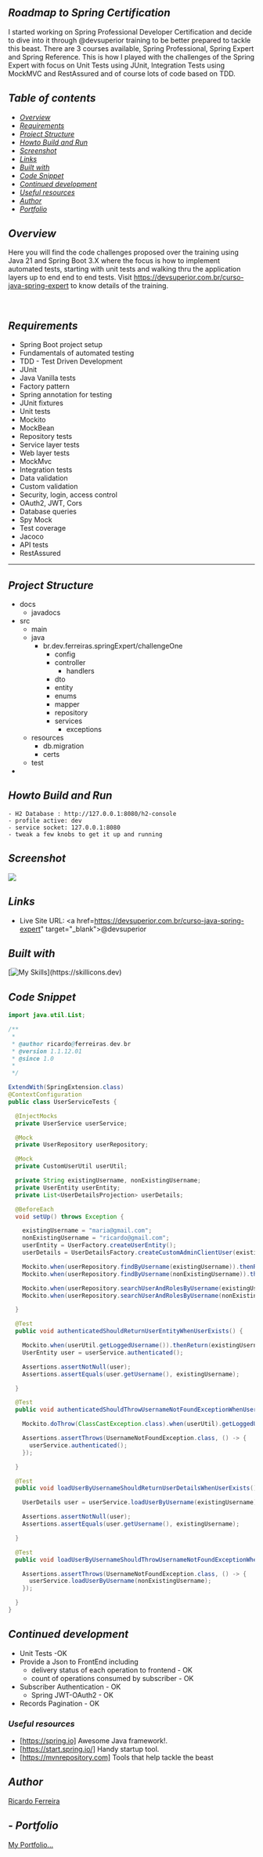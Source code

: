## _Roadmap to Spring Certification_ <br />

I started working on Spring Professional Developer Certification and decide to dive into it through @devsuperior training to be better 
prepared to tackle this beast. There are 3 courses available, Spring Professional, Spring Expert and Spring Reference.
This is how I played with the challenges of the Spring Expert with focus on Unit Tests using JUnit, Integration Tests using MockMVC and
RestAssured and of course lots of code based on TDD.

## _Table of contents_

- [_Overview_](#overview)
- [_Requirements_](#requirements)
- [_Project Structure_](#requirements)
- [_Howto Build and Run_](#requirements)
- [_Screenshot_](#screenshot)
- [_Links_](...)
- [_Built with_](#built-with)
- [_Code Snippet_](#requirements)
- [_Continued development_](#continued-development)
- [_Useful resources_](#useful-resources)
- [_Author_](#requirements)
- [_Portfolio_](#requirements)

## _Overview_

Here you will find the code challenges proposed over the training using Java 21 and Spring Boot 3.X where the focus is how to 
implement automated tests, starting with unit tests and walking thru the application layers up to end end to end tests.
Visit https://devsuperior.com.br/curso-java-spring-expert to know details of the training.

<br />

## _Requirements_

- Spring Boot project setup
- Fundamentals of automated testing
- TDD - Test Driven Development
- JUnit
- Java Vanilla tests
- Factory pattern
- Spring annotation for testing
- JUnit fixtures
- Unit tests
- Mockito
- MockBean
- Repository tests
- Service layer tests
- Web layer tests
- MockMvc
- Integration tests
- Data validation
- Custom validation
- Security, login, access control
- OAuth2, JWT, Cors
- Database queries
- Spy Mock
- Test coverage
- Jacoco
- API tests
- RestAssured
<hr />

## _Project Structure_

- docs
    - javadocs
- src
    - main
    - java
        - br.dev.ferreiras.springExpert/challengeOne
            - config
            - controller
                - handlers
            - dto
            - entity
            - enums
            - mapper
            - repository
            - services
                - exceptions
    - resources
        - db.migration
        - certs
    - test
-

## _Howto Build and Run_

  ```
  - H2 Database : http://127.0.0.1:8080/h2-console
  - profile active: dev
  - service socket: 127.0.0.1:8080
  - tweak a few knobs to get it up and running
  
```

## _Screenshot_

[![](./springExpert.webp)]()

## _Links_

- Live Site URL: <a href=https://devsuperior.com.br/curso-java-spring-expert" target="_blank">@devsuperior</a>

## _Built with_

[![My Skills](https://skillicons.dev/icons?i=java,spring,maven,postgres,redhat,idea,git,github,)](https://skillicons.dev)

## _Code Snippet_

```java
import java.util.List;

/**
 *
 * @author ricardo@ferreiras.dev.br
 * @version 1.1.12.01
 * @since 1.0
 *
 */

ExtendWith(SpringExtension.class)
@ContextConfiguration
public class UserServiceTests {

  @InjectMocks
  private UserService userService;

  @Mock
  private UserRepository userRepository;

  @Mock
  private CustomUserUtil userUtil;

  private String existingUsername, nonExistingUsername;
  private UserEntity userEntity;
  private List<UserDetailsProjection> userDetails;

  @BeforeEach
  void setUp() throws Exception {

    existingUsername = "maria@gmail.com";
    nonExistingUsername = "ricardo@gmail.com";
    userEntity = UserFactory.createUserEntity();
    userDetails = UserDetailsFactory.createCustomAdminClientUser(existingUsername);

    Mockito.when(userRepository.findByUsername(existingUsername)).thenReturn(Optional.of(userEntity));
    Mockito.when(userRepository.findByUsername(nonExistingUsername)).thenThrow(UsernameNotFoundException.class);

    Mockito.when(userRepository.searchUserAndRolesByUsername(existingUsername)).thenReturn(userDetails);
    Mockito.when(userRepository.searchUserAndRolesByUsername(nonExistingUsername)).thenReturn(new ArrayList<>());

  }

  @Test
  public void authenticatedShouldReturnUserEntityWhenUserExists() {

    Mockito.when(userUtil.getLoggedUsername()).thenReturn(existingUsername);
    UserEntity user = userService.authenticated();

    Assertions.assertNotNull(user);
    Assertions.assertEquals(user.getUsername(), existingUsername);

  }

  @Test
  public void authenticatedShouldThrowUsernameNotFoundExceptionWhenUserDoesNotExists() {

    Mockito.doThrow(ClassCastException.class).when(userUtil).getLoggedUsername();

    Assertions.assertThrows(UsernameNotFoundException.class, () -> {
      userService.authenticated();
    });

  }

  @Test
  public void loadUserByUsernameShouldReturnUserDetailsWhenUserExists() {

    UserDetails user = userService.loadUserByUsername(existingUsername);

    Assertions.assertNotNull(user);
    Assertions.assertEquals(user.getUsername(), existingUsername);

  }

  @Test
  public void loadUserByUsernameShouldThrowUsernameNotFoundExceptionWhenUserDoesNotExists() {

    Assertions.assertThrows(UsernameNotFoundException.class, () -> {
      userService.loadUserByUsername(nonExistingUsername);
    });

  }
}

``` 

## _Continued development_

- Unit Tests -OK
- Provide a Json to FrontEnd including
    - delivery status of each operation to frontend - OK
    - count of operations consumed by subscriber - OK
- Subscriber Authentication - OK
    - Spring JWT-OAuth2 - OK
- Records Pagination - OK

### _Useful resources_

- [https://spring.io] Awesome Java framework!.
- [https://start.spring.io/]  Handy startup tool.
- [https://mvnrepository.com] Tools that help tackle the beast

## _Author_

<a href="mailto:ricardo@ferreiras.dev.br">Ricardo Ferreira</a>

## - _Portfolio_

<a href="https://www.ferreiras.dev.br" target="_blank">My Portfolio...</a>

